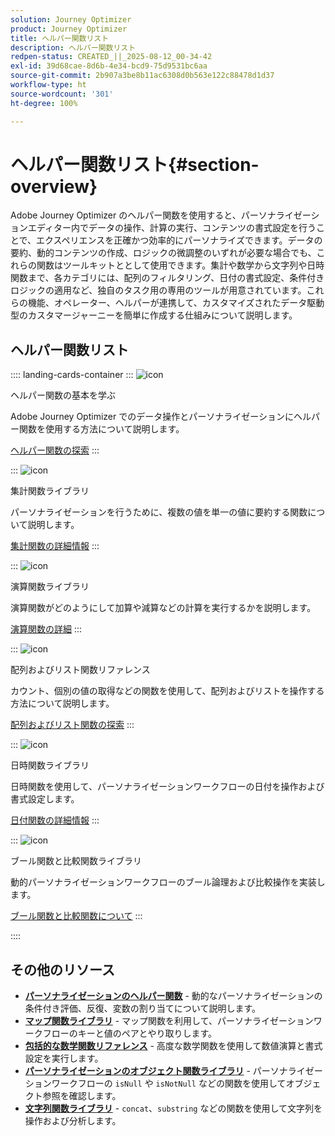 ```yaml
---
solution: Journey Optimizer
product: Journey Optimizer
title: ヘルパー関数リスト
description: ヘルパー関数リスト
redpen-status: CREATED_||_2025-08-12_00-34-42
exl-id: 39d68cae-8d6b-4e34-bcd9-75d9531bc6aa
source-git-commit: 2b907a3be8b11ac6308d0b563e122c88478d1d37
workflow-type: ht
source-wordcount: '301'
ht-degree: 100%

---
```


# ヘルパー関数リスト{#section-overview}

Adobe Journey Optimizer のヘルパー関数を使用すると、パーソナライゼーションエディター内でデータの操作、計算の実行、コンテンツの書式設定を行うことで、エクスペリエンスを正確かつ効率的にパーソナライズできます。データの要約、動的コンテンツの作成、ロジックの微調整のいずれが必要な場合でも、これらの関数はツールキットととして使用できます。集計や数学から文字列や日時関数まで、各カテゴリには、配列のフィルタリング、日付の書式設定、条件付きロジックの適用など、独自のタスク用の専用のツールが用意されています。これらの機能、オペレーター、ヘルパーが連携して、カスタマイズされたデータ駆動型のカスタマージャーニーを簡単に作成する仕組みについて説明します。

## ヘルパー関数リスト

:::: landing-cards-container
:::
![icon](https://cdn.experienceleague.adobe.com/icons/circle-play.svg)

ヘルパー関数の基本を学ぶ

Adobe Journey Optimizer でのデータ操作とパーソナライゼーションにヘルパー関数を使用する方法について説明します。

[ヘルパー関数の探索](../using/personalization/functions/functions.md)
:::

:::
![icon](https://cdn.experienceleague.adobe.com/icons/list-check.svg)

集計関数ライブラリ

パーソナライゼーションを行うために、複数の値を単一の値に要約する関数について説明します。

[集計関数の詳細情報](../using/personalization/functions/aggregation.md)
:::

:::
![icon](https://cdn.experienceleague.adobe.com/icons/code-branch.svg)

演算関数ライブラリ

演算関数がどのようにして加算や減算などの計算を実行するかを説明します。

[演算関数の詳細](../using/personalization/functions/arithmetic-functions.md)
:::

:::
![icon](https://cdn.experienceleague.adobe.com/icons/code-branch.svg)

配列およびリスト関数リファレンス

カウント、個別の値の取得などの関数を使用して、配列およびリストを操作する方法について説明します。

[配列およびリスト関数の探索](../using/personalization/functions/arrays-list.md)
:::

:::
![icon](https://cdn.experienceleague.adobe.com/icons/calendar-alt.svg)

日時関数ライブラリ

日時関数を使用して、パーソナライゼーションワークフローの日付を操作および書式設定します。

[日付関数の詳細情報](../using/personalization/functions/dates.md)
:::

:::
![icon](https://cdn.experienceleague.adobe.com/icons/code-branch.svg)

ブール関数と比較関数ライブラリ

動的パーソナライゼーションワークフローのブール論理および比較操作を実装します。

[ブール関数と比較関数について](../using/personalization/functions/operators.md)
:::

::::


## その他のリソース

- **[パーソナライゼーションのヘルパー関数](../using/personalization/functions/helpers.md)** - 動的なパーソナライゼーションの条件付き評価、反復、変数の割り当てについて説明します。
- **[マップ関数ライブラリ](../using/personalization/functions/maps.md)** - マップ関数を利用して、パーソナライゼーションワークフローのキーと値のペアとやり取りします。
- **[包括的な数学関数リファレンス](../using/personalization/functions/math.md)** - 高度な数学関数を使用して数値演算と書式設定を実行します。
- **[パーソナライゼーションのオブジェクト関数ライブラリ](../using/personalization/functions/objects.md)** - パーソナライゼーションワークフローの `isNull` や `isNotNull` などの関数を使用してオブジェクト参照を確認します。
- **[文字列関数ライブラリ](../using/personalization/functions/string.md)** - `concat`、`substring` などの関数を使用して文字列を操作および分析します。
